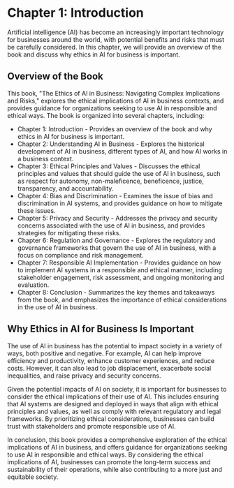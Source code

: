 Chapter 1: Introduction
=======================

Artificial intelligence (AI) has become an increasingly important technology for businesses around the world, with potential benefits and risks that must be carefully considered. In this chapter, we will provide an overview of the book and discuss why ethics in AI for business is important.

Overview of the Book
--------------------

This book, "The Ethics of AI in Business: Navigating Complex Implications and Risks," explores the ethical implications of AI in business contexts, and provides guidance for organizations seeking to use AI in responsible and ethical ways. The book is organized into several chapters, including:

* Chapter 1: Introduction - Provides an overview of the book and why ethics in AI for business is important.
* Chapter 2: Understanding AI in Business - Explores the historical development of AI in business, different types of AI, and how AI works in a business context.
* Chapter 3: Ethical Principles and Values - Discusses the ethical principles and values that should guide the use of AI in business, such as respect for autonomy, non-maleficence, beneficence, justice, transparency, and accountability.
* Chapter 4: Bias and Discrimination - Examines the issue of bias and discrimination in AI systems, and provides guidance on how to mitigate these issues.
* Chapter 5: Privacy and Security - Addresses the privacy and security concerns associated with the use of AI in business, and provides strategies for mitigating these risks.
* Chapter 6: Regulation and Governance - Explores the regulatory and governance frameworks that govern the use of AI in business, with a focus on compliance and risk management.
* Chapter 7: Responsible AI Implementation - Provides guidance on how to implement AI systems in a responsible and ethical manner, including stakeholder engagement, risk assessment, and ongoing monitoring and evaluation.
* Chapter 8: Conclusion - Summarizes the key themes and takeaways from the book, and emphasizes the importance of ethical considerations in the use of AI in business.

Why Ethics in AI for Business Is Important
------------------------------------------

The use of AI in business has the potential to impact society in a variety of ways, both positive and negative. For example, AI can help improve efficiency and productivity, enhance customer experiences, and reduce costs. However, it can also lead to job displacement, exacerbate social inequalities, and raise privacy and security concerns.

Given the potential impacts of AI on society, it is important for businesses to consider the ethical implications of their use of AI. This includes ensuring that AI systems are designed and deployed in ways that align with ethical principles and values, as well as comply with relevant regulatory and legal frameworks. By prioritizing ethical considerations, businesses can build trust with stakeholders and promote responsible use of AI.

In conclusion, this book provides a comprehensive exploration of the ethical implications of AI in business, and offers guidance for organizations seeking to use AI in responsible and ethical ways. By considering the ethical implications of AI, businesses can promote the long-term success and sustainability of their operations, while also contributing to a more just and equitable society.


